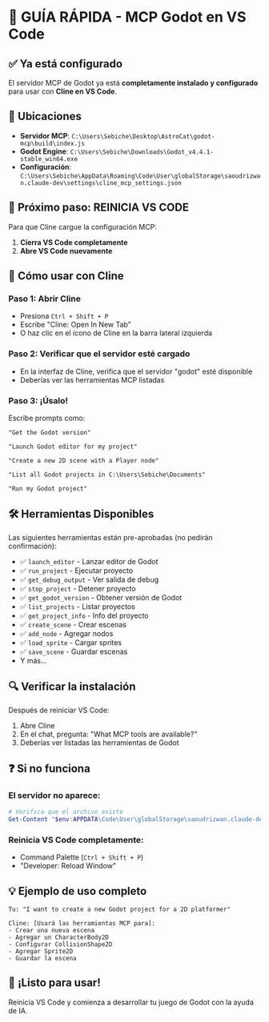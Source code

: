 # 🚀 GUÍA RÁPIDA - MCP Godot en VS Code

## ✅ Ya está configurado

El servidor MCP de Godot ya está **completamente instalado y configurado** para usar con **Cline en VS Code**.

## 📍 Ubicaciones

- **Servidor MCP**: `C:\Users\Sebiche\Desktop\AstroCat\godot-mcp\build\index.js`
- **Godot Engine**: `C:\Users\Sebiche\Downloads\Godot_v4.4.1-stable_win64.exe`
- **Configuración**: `C:\Users\Sebiche\AppData\Roaming\Code\User\globalStorage\saoudrizwan.claude-dev\settings\cline_mcp_settings.json`

## 🎯 Próximo paso: REINICIA VS CODE

Para que Cline cargue la configuración MCP:
1. **Cierra VS Code completamente**
2. **Abre VS Code nuevamente**

## 🔧 Cómo usar con Cline

### Paso 1: Abrir Cline
- Presiona `Ctrl + Shift + P`
- Escribe "Cline: Open In New Tab"
- O haz clic en el ícono de Cline en la barra lateral izquierda

### Paso 2: Verificar que el servidor esté cargado
- En la interfaz de Cline, verifica que el servidor "godot" esté disponible
- Deberías ver las herramientas MCP listadas

### Paso 3: ¡Úsalo!
Escribe prompts como:
```
"Get the Godot version"

"Launch Godot editor for my project"

"Create a new 2D scene with a Player node"

"List all Godot projects in C:\Users\Sebiche\Documents"

"Run my Godot project"
```

## 🛠️ Herramientas Disponibles

Las siguientes herramientas están pre-aprobadas (no pedirán confirmación):
- ✅ `launch_editor` - Lanzar editor de Godot
- ✅ `run_project` - Ejecutar proyecto
- ✅ `get_debug_output` - Ver salida de debug
- ✅ `stop_project` - Detener proyecto
- ✅ `get_godot_version` - Obtener versión de Godot
- ✅ `list_projects` - Listar proyectos
- ✅ `get_project_info` - Info del proyecto
- ✅ `create_scene` - Crear escenas
- ✅ `add_node` - Agregar nodos
- ✅ `load_sprite` - Cargar sprites
- ✅ `save_scene` - Guardar escenas
- Y más...

## 🔍 Verificar la instalación

Después de reiniciar VS Code:
1. Abre Cline
2. En el chat, pregunta: "What MCP tools are available?"
3. Deberías ver listadas las herramientas de Godot

## ❓ Si no funciona

### El servidor no aparece:
```powershell
# Verifica que el archivo existe
Get-Content "$env:APPDATA\Code\User\globalStorage\saoudrizwan.claude-dev\settings\cline_mcp_settings.json"
```

### Reinicia VS Code completamente:
- Command Palette (`Ctrl + Shift + P`)
- "Developer: Reload Window"

## 💡 Ejemplo de uso completo

```
Tu: "I want to create a new Godot project for a 2D platformer"

Cline: [Usará las herramientas MCP para]:
- Crear una nueva escena
- Agregar un CharacterBody2D
- Configurar CollisionShape2D
- Agregar Sprite2D
- Guardar la escena
```

## 🎉 ¡Listo para usar!

Reinicia VS Code y comienza a desarrollar tu juego de Godot con la ayuda de IA.